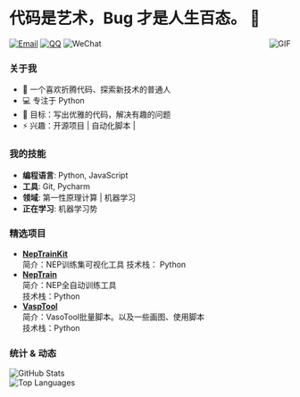 # 代码是艺术，Bug 才是人生百态。 👋

 
[![Email](https://img.shields.io/badge/Email-c1747193328@163.com-blue?logo=gmail&link=mailto:example@email.com)](mailto:joeysiwei@gmail.com)
[![QQ](https://img.shields.io/badge/QQ-1747193328-blue?logo=tencent-qq)](https://qm.qq.com/q/rKdCS3q3Ye)
![WeChat](https://img.shields.io/badge/WeChat-Master_66688-green?logo=wechat)
<img align="right" alt="GIF" src="https://raw.githubusercontent.com/JoeyBling/JoeyBling/master/pic/pusheencode.gif" />

### 关于我
- 🌱 一个喜欢折腾代码、探索新技术的普通人
- 💻 专注于 Python
- 🎯 目标：写出优雅的代码，解决有趣的问题
- ⚡ 兴趣：开源项目 | 自动化脚本 | 

### 我的技能
- **编程语言**: Python, JavaScript
- **工具**: Git, Pycharm
- **领域**: 第一性原理计算 | 机器学习
- **正在学习**: 机器学习势

### 精选项目
- **[NepTrainKit](https://github.com/aboys-cb/NepTrainKit)**  
  简介：NEP训练集可视化工具 
  技术栈： Python  
- **[NepTrain](https://github.com/aboys-cb/NepTrain)**  
  简介：NEP全自动训练工具  
  技术栈：Python
- **[VaspTool](https://github.com/aboys-cb/VaspTool)**  
  简介：VasoTool批量脚本。以及一些画图、使用脚本  
  技术栈：Python
### 统计 & 动态
![GitHub Stats](https://github-readme-stats.vercel.app/api?username=aboys-cb&show_icons=true&theme=radical)  
![Top Languages](https://github-readme-stats.vercel.app/api/top-langs/?username=aboys-cb&layout=compact&theme=radical)


 
